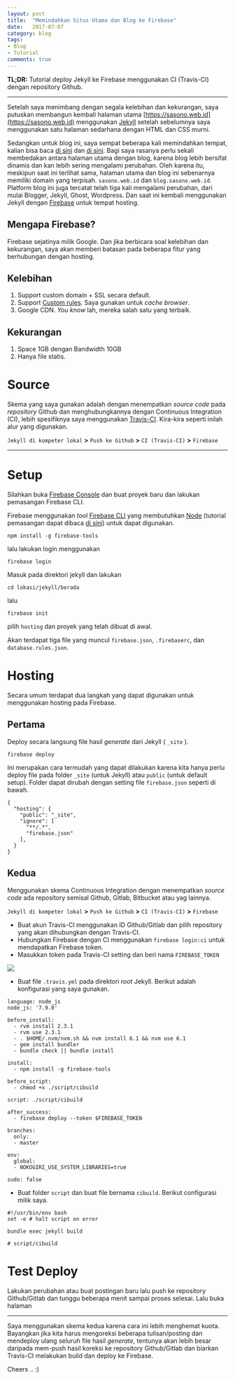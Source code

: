 ```yaml
---
layout: post
title:  "Memindahkan Situs Utama dan Blog ke Firebase"
date:   2017-07-07
category: blog
tags:
- Blog
- Tutorial
comments: true
---
```


**TL;DR:** Tutorial deploy Jekyll ke Firebase menggunakan CI (Travis-CI) dengan repository Github.

---

Setelah saya menimbang dengan segala kelebihan dan kekurangan, saya putuskan membangun kembali halaman utama [https://sasono.web.id](https://sasono.web.id) menggunakan [Jekyll](http://jekyllrb.org) setelah sebelumnya saya menggunakan satu halaman sedarhana dengan HTML dan CSS murni.

Sedangkan untuk blog ini, saya sempat beberapa kali memindahkan tempat, kalian bisa baca [di sini](https://blog.sasono.web.id/2015/02/25/hello-world/) dan [di sini](https://blog.sasono.web.id/2016/05/06/pindah-ke-openshift/). Bagi saya rasanya perlu sekali membedakan antara halaman utama dengan blog, karena blog lebih bersifat dinamis dan kan lebih sering mengalami perubahan. Oleh karena itu, meskipun saat ini terlihat sama, halaman utama dan blog ini sebenarnya memiliki domain yang terpisah. `sasono.web.id` dan `blog.sasono.web.id`. Platform blog ini juga tercatat telah tiga kali mengalami perubahan, dari mulai Blogger, Jekyll, Ghost, Wordpress. Dan saat ini kembali menggunakan Jekyll dengan [Firebase](https://firebase.google.com/products/hosting/) untuk tempat hosting.

## Mengapa Firebase?

Firebase sejatinya milik Google. Dan jika berbicara soal kelebihan dan kekurangan, saya akan memberi batasan pada beberapa fitur yang berhubungan dengan hosting.

## Kelebihan
1. Support custom domain + SSL secara default.
2. Support [Custom rules](https://firebase.google.com/docs/hosting/url-redirects-rewrites). Saya gunakan untuk *cache browser*.
3. Google CDN. *You know* lah, mereka salah satu yang terbaik.

## Kekurangan

1. Space 1GB dengan Bandwidth 10GB
2. Hanya file statis.

# Source
Skema yang saya gunakan adalah dengan menempatkan *source code* pada *repository* Github dan menghubungkannya dengan Continuous Integration (CI), lebih spesifiknya saya menggunakan [Travis-CI](http://travis-ci.org). Kira-kira seperti inilah alur yang digunakan.

`Jekyll di kompeter lokal` **>** `Push ke Github` **>** `CI (Travis-CI)` **>** `Firebase`

---
# Setup
Silahkan buka [Firebase Console](https://console.firebase.google.com/) dan buat proyek baru dan lakukan pemasangan Firebase CLI.

Firebase menggunakan *tool* [Firebase CLI](https://firebase.google.com/docs/cli/) yang membutuhkan [Node](https://nodejs.org/) (tutorial pemasangan dapat dibaca [di sini](https://nodejs.org/en/download/package-manager/)) untuk dapat digunakan.

```
npm install -g firebase-tools
```

lalu lakukan login menggunakan

```
firebase login
```

Masuk pada direktori jekyll dan lakukan

```
cd lokasi/jekyll/berada
```

lalu

```
firebase init
```

pilih `hosting` dan proyek yang telah dibuat di awal.

Akan terdapat tiga file yang muncul `firebase.json`, `.firebaserc`, dan `database.rules.json`.
# Hosting 
Secara umum terdapat dua langkah yang dapat digunakan untuk menggunakan hosting pada Firebase.

## Pertama
Deploy secara langsung file hasil *generate* dari Jekyll ( `_site` ). 

```
firebase deploy
```

Ini merupakan cara termudah yang dapat dilakukan karena kita hanya perlu deploy file pada folder `_site` (untuk Jekyll) atau `public` (untuk default setup). Folder dapat dirubah dengan setting file `firebase.json` seperti di bawah.

```
{
  "hosting": {
    "public": "_site",
    "ignore": [
      "**/.*",
      "firebase.json"
    ],
  }
}
```

## Kedua
Menggunakan skema Continuous Integration dengan menempatkan *source code* ada repository semisal Github, Gitlab, Bitbucket atau yag lainnya. 

`Jekyll di kompeter lokal` **>** `Push ke Github` **>** `CI (Travis-CI)` **>** `Firebase`

- Buat akun Travis-CI menggunakan ID Github/Gitlab dan pilih repository yang akan dihubungkan dengan Travis-CI.
- Hubungkan Firebase dengan CI menggunakan `firebase login:ci` untuk mendapatkan Firebase token.
- Masukkan token pada Travis-CI setting dan beri nama `FIREBASE_TOKEN`

![](https://3.bp.blogspot.com/-kSBTyutS5So/WKq0D19KNqI/AAAAAAAAC0Q/7qK2QkZLjNMA7E24x8DUwsH3ATh4bZ13ACLcB/s1600/firebase%2Btoken.png)
- Buat file `.travis.yml` pada direktori *root* Jekyll. Berikut adalah konfigurasi yang saya gunakan.

```
language: node_js
node_js: '7.9.0'

before_install:
  - rvm install 2.3.1
  - rvm use 2.3.1
  - . $HOME/.nvm/nvm.sh && nvm install 6.1 && nvm use 6.1
  - gem install bundler
  - bundle check || bundle install

install:
  - npm install -g firebase-tools

before_script:
  - chmod +x ./script/cibuild

script: ./script/cibuild

after_success:
  - firebase deploy --token $FIREBASE_TOKEN

branches:
  only:
  - master

env:
  global:
  - NOKOGIRI_USE_SYSTEM_LIBRARIES=true 

sudo: false
```
- Buat folder `script` dan buat file bernama `cibuild`. Berikut configurasi milik saya.

```
#!/usr/bin/env bash
set -e # halt script on error

bundle exec jekyll build

# script/cibuild
```

# Test Deploy
Lakukan perubahan atau buat postingan baru lalu push ke repository Github/Gitlab dan tunggu beberapa menit sampai proses selesai. Lalu buka halaman 

---

Saya menggunakan skema kedua karena cara ini lebih menghemat kuota. Bayangkan jika kita harus mengoreksi beberapa tulisan/posting dan mendeploy ulang seluruh file hasil *generate*, tentunya akan lebih besar daripada mem-push hasil koreksi ke repository Github/Gitlab dan biarkan Travis-CI melakukan build dan deploy ke Firebase.

Cheers .. :)
